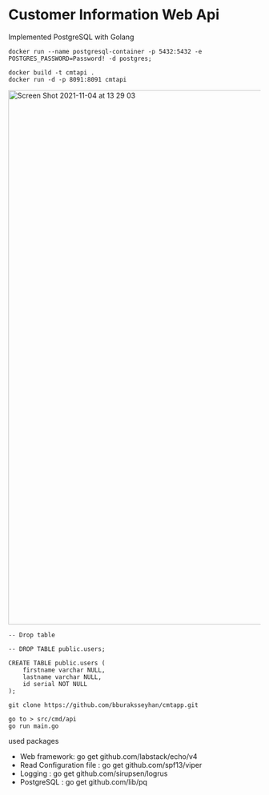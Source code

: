 # Customer Information Web Api

Implemented PostgreSQL with Golang

```docker run --name postgresql-container -p 5432:5432 -e POSTGRES_PASSWORD=Password! -d postgres;```

```
docker build -t cmtapi .
docker run -d -p 8091:8091 cmtapi
```
<img width="1068" alt="Screen Shot 2021-11-04 at 13 29 03" src="https://user-images.githubusercontent.com/60069987/140298537-31b7d548-d902-439d-bbb9-48a2ce85aa51.png">

```
-- Drop table

-- DROP TABLE public.users;

CREATE TABLE public.users (
	firstname varchar NULL,
	lastname varchar NULL,
	id serial NOT NULL
);

```

```git clone https://github.com/bburaksseyhan/cmtapp.git```

```
go to > src/cmd/api
go run main.go
```

used packages

- Web framework: go get github.com/labstack/echo/v4
- Read Configuration file : go get github.com/spf13/viper
- Logging : go get github.com/sirupsen/logrus
- PostgreSQL : go get github.com/lib/pq



